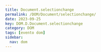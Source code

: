 ```yaml
---
title: Document.selectionchange
permalink: /DOM/Document/selectionchange/
date: 2023-09-25
key: DOM.D.Document.selectionchange
category: DOM
tags: [evento dom]
sidebar:
  nav: dom
---
```

